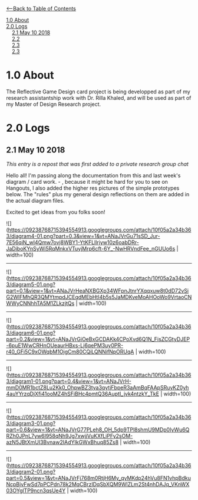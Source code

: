 [<--Back to Table of Contents](TableofContents.md)  

[1.0 About](#1.0-About)  
[2.0 Logs](#2.0-Logs)  
&nbsp;&nbsp;&nbsp;&nbsp;[2.1 May 10 2018](##2.1-May-10-2018)  
&nbsp;&nbsp;&nbsp;&nbsp;[2.2]()  
&nbsp;&nbsp;&nbsp;&nbsp;[2.3]()  
&nbsp;&nbsp;&nbsp;&nbsp;[2.3]()  

# 1.0 About

The Reflective Game Design card project is being developped as part of my research assistantship work with Dr. Rilla Khaled, and will be used as part of my Master of Design Research project.

# 2.0 Logs

## 2.1 May 10 2018
<i> This entry is a repost that was first added to a private research group chat </i>

Hello all! I'm passing along the documentation from this and last week's diagram / card work. -  , because it might be hard for you to see on Hangouts, I also added the higher res pictures of the simple prototypes below. The "rules" plus my general design reflections on them are added in the actual diagram files.

Excited to get ideas from you folks soon!  

![](https://09238768715394554913.googlegroups.com/attach/10f05a2a34b363/diagram4-01.png?part=0.3&view=1&vt=ANaJVrGu71sSD_Jur-7E56qiN_wI4Qmw7ovj8WBY1-YtKFLllrjyw10z6oabDRr-JaDiboKYnSyWi5RqMnkxVTuyjMrp6cft-6Y_-NwHRVndFee_nGUUo6s | width=100)  

---
![](https://09238768715394554913.googlegroups.com/attach/10f05a2a34b363/diagram5-01.png?part=0.1&view=1&vt=ANaJVrHeaNXBGXp34WFpnJtnrYXqqxuw8t0dD72vSiG2WlFMhQR3QMYtmpdJCEqdMEbHtI4b5s5JaMDKveMoAHOoWo9VrtaoCNWWyCNNhhTA5M1ZLkzjtQs | width=100)  

---
![](https://09238768715394554913.googlegroups.com/attach/10f05a2a34b363/diagram6-01.png?part=0.2&view=1&vt=ANaJVrGiOeBxGCDAKk4CPoXvd6Q1N_FisZCGtyDJEP-6puE1WwCRHnOUeaurHBxs-Lj6qePM3uy0PR-r40_GFi5C9xOWqbM1OjgCm80CQiLQNNifNpORUqA | width=100)  

---
![](https://09238768715394554913.googlegroups.com/attach/10f05a2a34b363/diagram1-01.png?part=0.4&view=1&vt=ANaJVrH-mmD0MR1bctZ8Lu2Kk0_OhpwBZ3tya3qytjFbpeR3aAmBqFAApSRuyKZ0yh4auYYrzqDjXfi41ooMZ4hSFiBHc4pmtQ36AuptI_jvk4ntzkY_TkE | width=100)  

---
![](https://09238768715394554913.googlegroups.com/attach/10f05a2a34b363/diagram3-01.png?part=0.6&view=1&vt=ANaJVrG77PLeh8_OH_5dp9TPl8shmU9MDp0IyWu6QRZh0JPnL7yw6I958qNh9Jg7xwjjVuKXfLiPFy2sOM-azN5JBtXmUI3Bvnaw2IAdYIkGWxBhuq85Zs8 | width=100)  

---
![](https://09238768715394554913.googlegroups.com/attach/10f05a2a34b363/diagram2-01.png?part=0.5&view=1&vt=ANaJVrFj768m0RtjH6My_qyMKdp24hVu8FN1vhpBdkuNcpBjvFwSd7pPCPdn78k2MqCBrzIDqSbXQM9WlZLm2St4nhDAJq_VKnWX03OYglTP9ncn3qsUe4Y | width=100)  

